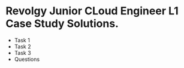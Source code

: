 # Revolgy Junior CLoud Engineer L1 Case Study Solutions.

  - Task 1
  - Task 2
  - Task 3
  - Questions

